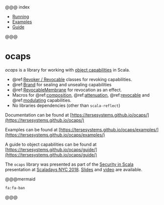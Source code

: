 @@@ index

* [Running](running.md)
* [Examples](examples/index.md)
* [Guide](guide/index.md)

@@@

# ocaps

*ocaps* is a library for working with [object capabilities](https://en.wikipedia.org/wiki/Object-capability_model) in Scala.

- @ref:[Revoker / Revocable](examples/revocation.md) classes for revoking capabilities.
- @ref:[Brand](examples/dynamic_seal.md) for sealing and unsealing capabilities
- @ref:[RevocableMembrane](examples/membrane.md) for revocation as an effect.
- Macros for @ref:[composition](examples/composition.md), @ref:[attenuation](examples/attenuation.md), @ref:[revocable](examples/revocation.md) and @ref:[modulating](examples/modulation.md) capabilities.
- No libraries dependencies (other than `scala-reflect`)

Documentation can be found at [https://tersesystems.github.io/ocaps/](https://tersesystems.github.io/ocaps/)

Examples can be found at [https://tersesystems.github.io/ocaps/examples/](https://tersesystems.github.io/ocaps/examples/)

A guide to object capabilities can be found at [https://tersesystems.github.io/ocaps/guide/](https://tersesystems.github.io/ocaps/guide/)

The `ocaps` library was presented as part of the [Security in Scala](https://na.scaladays.org/schedule/security-with-scala-refined-types-and-object-capabilities) presentation at [Scaladays NYC 2018](https://na.scaladays.org/).  [Slides](https://tersesystems.github.io/ocaps/slides/) and [video](https://slideslive.com/38908776/security-with-scala-refined-types-and-object-capabilities?subdomain=false) are available.

@@@mermaid
```
fa:fa-ban
```
@@@
